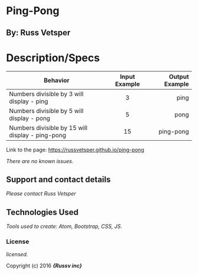 # Ping-Pong

## By: Russ Vetsper

# Description/Specs

| Behavior        | Input Example           | Output Example  |
| ------------- |:-------------:| -----:|
| Numbers divisible by 3 will display - ping | 3 | ping |
| Numbers divisible by 5 will display - pong| 5 | pong |
| Numbers divisible by 15 will display - ping-pong | 15 | ping-pong



Link to the page:      https://russvetsper.github.io/ping-pong

_There are no known issues._

## Support and contact details

_Please contact Russ Vetsper_

## Technologies Used

_Tools used to create: Atom, Bootstrap, CSS, JS._

### License

*licensed.*

Copyright (c) 2016 **_{Russv inc}_**
